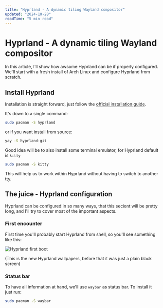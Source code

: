 ```yaml
---
title: "Hyprland - A dynamic tiling Wayland compositor"
updated: "2024-10-28"
readTime: "5 min read"
---
```


# Hyprland - A dynamic tiling Wayland compositor

In this article, I'll show how awsome Hyprland can be if properly configured.
We'll start with a fresh install of Arch Linux and configure Hyprland from scratch.

## Install Hyprland

Installation is straight forward, just follow the [official installation guide](https://wiki.hyprland.org/Getting-Started/Installation/).

It's down to a single command:

```bash
sudo pacman -S hyprland
```

or if you want install from source:

```bash
yay -S hyprland-git
```

Good idea will be to also install some terminal emulator, for Hyprland default is `kitty` 

```bash
sudo pacman -S kitty
```
This will help us to work within Hyprland without having to switch to another tty.

## The juice - Hyprland configuration

Hyprland can be configured in so many ways, that this seciont will be pretty long, and I'll try to cover most of the important aspects.

### First encounter

First time you'll probably start Hyprland from shell, so you'll see something like this:

![Hyprland first boot](/posts/hyprland-first-boot-wallpaper.png)

(This is the new Hyprland wallpapers, before that it was just a plain black screen)

### Status bar

To have all information at hand, we'll use `waybar` as status bar. To install it just run:

```bash
sudo pacman -S waybar
```


